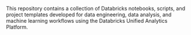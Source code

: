 This repository contains a collection of Databricks notebooks, scripts, and project templates developed for data engineering, data analysis, and machine learning workflows using the Databricks Unified Analytics Platform.
